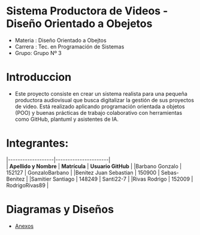 # Sistema Productora de Videos - Diseño Orientado a Obejetos

- Materia : Diseño Orientado a Obejtos
- Carrera : Tec. en Programación de Sistemas
- Grupo: Grupo Nº 3

# Introduccion

- Este proyecto consiste en crear un sistema realista para una pequeña productora audiovisual que busca digitalizar la
  gestión de sus proyectos de video. Está realizado aplicando programación orientada a objetos (POO) y buenas prácticas
  de trabajo colaborativo con herramientas como GitHub, plantuml y asistentes de IA.

# Integrantes:

|-------------------|----------------------|  
| **Apellido y Nombre** | **Matrícula** | **Usuario GitHub** |
|Barbano Gonzalo | 152127 | GonzaloBarbano |
|Benitez Juan Sebastian | 150900 | Sebas-Benitez |
|Samitier Santiago | 148249 | Santi22-7 |
|Rivas Rodrigo | 152009 | RodrigoRivas89 |

# Diagramas y Diseños

- [Anexos](anexos.md)
